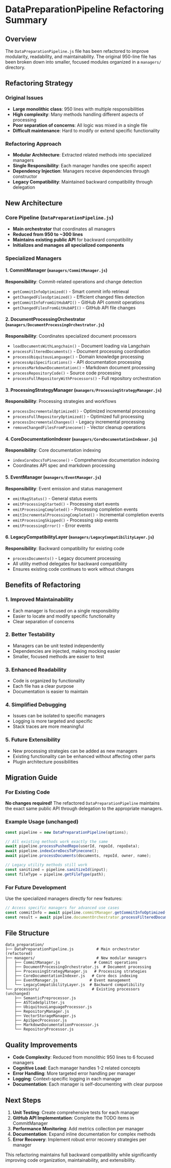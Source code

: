 # DataPreparationPipeline Refactoring Summary

## Overview

The `DataPreparationPipeline.js` file has been refactored to improve modularity, readability, and maintainability. The original 950-line file has been broken down into smaller, focused modules organized in a `managers/` directory.

## Refactoring Strategy

### Original Issues
- **Large monolithic class**: 950 lines with multiple responsibilities
- **High complexity**: Many methods handling different aspects of processing
- **Poor separation of concerns**: All logic was mixed in a single file
- **Difficult maintenance**: Hard to modify or extend specific functionality

### Refactoring Approach
- **Modular Architecture**: Extracted related methods into specialized managers
- **Single Responsibility**: Each manager handles one specific aspect
- **Dependency Injection**: Managers receive dependencies through constructor
- **Legacy Compatibility**: Maintained backward compatibility through delegation

## New Architecture

### Core Pipeline (`DataPreparationPipeline.js`)
- **Main orchestrator** that coordinates all managers
- **Reduced from 950 to ~300 lines**
- **Maintains existing public API** for backward compatibility
- **Initializes and manages all specialized components**

### Specialized Managers

#### 1. CommitManager (`managers/CommitManager.js`)
**Responsibility**: Commit-related operations and change detection
- `getCommitInfoOptimized()` - Smart commit info retrieval
- `getChangedFilesOptimized()` - Efficient changed files detection
- `getCommitInfoFromGitHubAPI()` - GitHub API commit operations
- `getChangedFilesFromGitHubAPI()` - GitHub API file changes

#### 2. DocumentProcessingOrchestrator (`managers/DocumentProcessingOrchestrator.js`)
**Responsibility**: Coordinates specialized document processors
- `loadDocumentsWithLangchain()` - Document loading via Langchain
- `processFilteredDocuments()` - Document processing coordination
- `processUbiquitousLanguage()` - Domain knowledge processing
- `processApiSpecifications()` - API documentation processing
- `processMarkdownDocumentation()` - Markdown document processing
- `processRepositoryCode()` - Source code processing
- `processFullRepositoryWithProcessors()` - Full repository orchestration

#### 3. ProcessingStrategyManager (`managers/ProcessingStrategyManager.js`)
**Responsibility**: Processing strategies and workflows
- `processIncrementalOptimized()` - Optimized incremental processing
- `processFullRepositoryOptimized()` - Optimized full processing
- `processIncrementalChanges()` - Legacy incremental processing
- `removeChangedFilesFromPinecone()` - Vector cleanup operations

#### 4. CoreDocumentationIndexer (`managers/CoreDocumentationIndexer.js`)
**Responsibility**: Core documentation indexing
- `indexCoreDocsToPinecone()` - Comprehensive documentation indexing
- Coordinates API spec and markdown processing

#### 5. EventManager (`managers/EventManager.js`)
**Responsibility**: Event emission and status management
- `emitRagStatus()` - General status events
- `emitProcessingStarted()` - Processing start events
- `emitProcessingCompleted()` - Processing completion events
- `emitIncrementalProcessingCompleted()` - Incremental completion events
- `emitProcessingSkipped()` - Processing skip events
- `emitProcessingError()` - Error events

#### 6. LegacyCompatibilityLayer (`managers/LegacyCompatibilityLayer.js`)
**Responsibility**: Backward compatibility for existing code
- `processDocuments()` - Legacy document processing
- All utility method delegates for backward compatibility
- Ensures existing code continues to work without changes

## Benefits of Refactoring

### 1. **Improved Maintainability**
- Each manager is focused on a single responsibility
- Easier to locate and modify specific functionality
- Clear separation of concerns

### 2. **Better Testability**
- Managers can be unit tested independently
- Dependencies are injected, making mocking easier
- Smaller, focused methods are easier to test

### 3. **Enhanced Readability**
- Code is organized by functionality
- Each file has a clear purpose
- Documentation is easier to maintain

### 4. **Simplified Debugging**
- Issues can be isolated to specific managers
- Logging is more targeted and specific
- Stack traces are more meaningful

### 5. **Future Extensibility**
- New processing strategies can be added as new managers
- Existing functionality can be enhanced without affecting other parts
- Plugin architecture possibilities

## Migration Guide

### For Existing Code
**No changes required!** The refactored `DataPreparationPipeline` maintains the exact same public API through delegation to the appropriate managers.

### Example Usage (unchanged)
```javascript
const pipeline = new DataPreparationPipeline(options);

// All existing methods work exactly the same
await pipeline.processPushedRepo(userId, repoId, repoData);
await pipeline.indexCoreDocsToPinecone();
await pipeline.processDocuments(documents, repoId, owner, name);

// Legacy utility methods still work
const sanitized = pipeline.sanitizeId(input);
const fileType = pipeline.getFileType(path);
```

### For Future Development
Use the specialized managers directly for new features:
```javascript
// Access specific managers for advanced use cases
const commitInfo = await pipeline.commitManager.getCommitInfoOptimized(...);
const result = await pipeline.documentOrchestrator.processFilteredDocuments(...);
```

## File Structure

```
data_preparation/
├── DataPreparationPipeline.js          # Main orchestrator (refactored)
├── managers/                           # New modular managers
│   ├── CommitManager.js               # Commit operations
│   ├── DocumentProcessingOrchestrator.js  # Document processing
│   ├── ProcessingStrategyManager.js   # Processing strategies
│   ├── CoreDocumentationIndexer.js   # Core docs indexing
│   ├── EventManager.js              # Event management
│   └── LegacyCompatibilityLayer.js  # Backward compatibility
└── processors/                       # Existing processors (unchanged)
    ├── SemanticPreprocessor.js
    ├── ASTCodeSplitter.js
    ├── UbiquitousLanguageProcessor.js
    ├── RepositoryManager.js
    ├── VectorStorageManager.js
    ├── ApiSpecProcessor.js
    ├── MarkdownDocumentationProcessor.js
    └── RepositoryProcessor.js
```

## Quality Improvements

- **Code Complexity**: Reduced from monolithic 950 lines to 6 focused managers
- **Cognitive Load**: Each manager handles 1-2 related concepts
- **Error Handling**: More targeted error handling per manager
- **Logging**: Context-specific logging in each manager
- **Documentation**: Each manager is self-documenting with clear purpose

## Next Steps

1. **Unit Testing**: Create comprehensive tests for each manager
2. **GitHub API Implementation**: Complete the TODO items in CommitManager
3. **Performance Monitoring**: Add metrics collection per manager
4. **Documentation**: Expand inline documentation for complex methods
5. **Error Recovery**: Implement robust error recovery strategies per manager

This refactoring maintains full backward compatibility while significantly improving code organization, maintainability, and extensibility.
